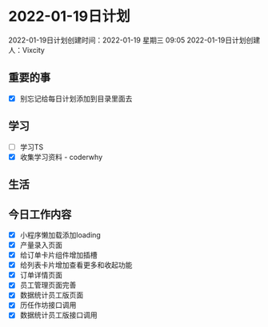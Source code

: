 # 2022-01-19日计划

2022-01-19日计划创建时间：2022-01-19 星期三  09:05
2022-01-19日计划创建人：Vixcity

## 重要的事
- [x] 别忘记给每日计划添加到目录里面去

## 学习
- [ ] 学习TS
- [x] 收集学习资料 - coderwhy

## 生活

## 今日工作内容
- [x] 小程序懒加载添加loading
- [x] 产量录入页面
- [x] 给订单卡片组件增加插槽
- [x] 给列表卡片增加查看更多和收起功能
- [x] 订单详情页面
- [x] 员工管理页面完善
- [x] 数据统计员工版页面
- [x] 历任作坊接口调用
- [x] 数据统计员工版接口调用